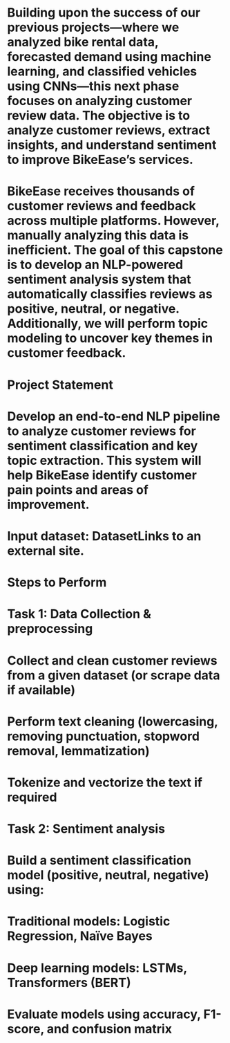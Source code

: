 # Building upon the success of our previous projects—where we analyzed bike rental data, forecasted demand using machine learning, and classified vehicles using CNNs—this next phase focuses on analyzing customer review data. The objective is to analyze customer reviews, extract insights, and understand sentiment to improve BikeEase’s services.

# BikeEase receives thousands of customer reviews and feedback across multiple platforms. However, manually analyzing this data is inefficient. The goal of this capstone is to develop an NLP-powered sentiment analysis system that automatically classifies reviews as positive, neutral, or negative. Additionally, we will perform topic modeling to uncover key themes in customer feedback.

# Project Statement

# Develop an end-to-end NLP pipeline to analyze customer reviews for sentiment classification and key topic extraction. This system will help BikeEase identify customer pain points and areas of improvement.

# Input dataset: DatasetLinks to an external site.

# Steps to Perform

# Task 1: Data Collection & preprocessing

# Collect and clean customer reviews from a given dataset (or scrape data if available)
# Perform text cleaning (lowercasing, removing punctuation, stopword removal, lemmatization)
# Tokenize and vectorize the text if required
# Task 2: Sentiment analysis

# Build a sentiment classification model (positive, neutral, negative) using:
# Traditional models: Logistic Regression, Naïve Bayes
# Deep learning models: LSTMs, Transformers (BERT)
# Evaluate models using accuracy, F1-score, and confusion matrix
